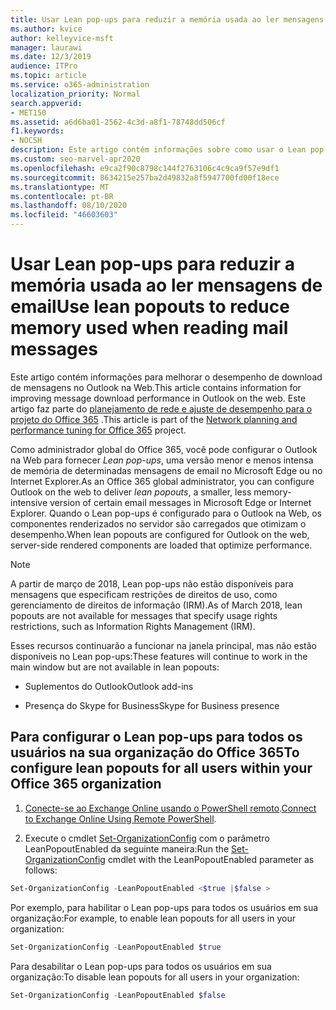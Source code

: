 ```yaml
---
title: Usar Lean pop-ups para reduzir a memória usada ao ler mensagens de email
ms.author: kvice
author: kelleyvice-msft
manager: laurawi
ms.date: 12/3/2019
audience: ITPro
ms.topic: article
ms.service: o365-administration
localization_priority: Normal
search.appverid:
- MET150
ms.assetid: a6d6ba01-2562-4c3d-a8f1-78748dd506cf
f1.keywords:
- NOCSH
description: Este artigo contém informações sobre como usar o Lean pop-ups para melhorar o desempenho de download de mensagens no Outlook na Web.
ms.custom: seo-marvel-apr2020
ms.openlocfilehash: e9ca2f90c8798c144f2763106c4c9ca9f57e9df1
ms.sourcegitcommit: 8634215e257ba2d49832a8f5947700fd00f18ece
ms.translationtype: MT
ms.contentlocale: pt-BR
ms.lasthandoff: 08/10/2020
ms.locfileid: "46603603"
---
```

# <a name="use-lean-popouts-to-reduce-memory-used-when-reading-mail-messages"></a><span data-ttu-id="da3a3-103">Usar Lean pop-ups para reduzir a memória usada ao ler mensagens de email</span><span class="sxs-lookup"><span data-stu-id="da3a3-103">Use lean popouts to reduce memory used when reading mail messages</span></span>

<span data-ttu-id="da3a3-104">Este artigo contém informações para melhorar o desempenho de download de mensagens no Outlook na Web.</span><span class="sxs-lookup"><span data-stu-id="da3a3-104">This article contains information for improving message download performance in Outlook on the web.</span></span> <span data-ttu-id="da3a3-105">Este artigo faz parte do [planejamento de rede e ajuste de desempenho para o projeto do Office 365](https://aka.ms/tune) .</span><span class="sxs-lookup"><span data-stu-id="da3a3-105">This article is part of the [Network planning and performance tuning for Office 365](https://aka.ms/tune) project.</span></span>
  
<span data-ttu-id="da3a3-106">Como administrador global do Office 365, você pode configurar o Outlook na Web para fornecer _Lean pop-ups_, uma versão menor e menos intensa de memória de determinadas mensagens de email no Microsoft Edge ou no Internet Explorer.</span><span class="sxs-lookup"><span data-stu-id="da3a3-106">As an Office 365 global administrator, you can configure Outlook on the web to deliver _lean popouts_, a smaller, less memory-intensive version of certain email messages in Microsoft Edge or Internet Explorer.</span></span> <span data-ttu-id="da3a3-107">Quando o Lean pop-ups é configurado para o Outlook na Web, os componentes renderizados no servidor são carregados que otimizam o desempenho.</span><span class="sxs-lookup"><span data-stu-id="da3a3-107">When lean popouts are configured for Outlook on the web, server-side rendered components are loaded that optimize performance.</span></span>
  
> [!NOTE]
> <span data-ttu-id="da3a3-108">A partir de março de 2018, Lean pop-ups não estão disponíveis para mensagens que especificam restrições de direitos de uso, como gerenciamento de direitos de informação (IRM).</span><span class="sxs-lookup"><span data-stu-id="da3a3-108">As of March 2018, lean popouts are not available for messages that specify usage rights restrictions, such as Information Rights Management (IRM).</span></span>
  
<span data-ttu-id="da3a3-109">Esses recursos continuarão a funcionar na janela principal, mas não estão disponíveis no Lean pop-ups:</span><span class="sxs-lookup"><span data-stu-id="da3a3-109">These features will continue to work in the main window but are not available in lean popouts:</span></span>
  
- <span data-ttu-id="da3a3-110">Suplementos do Outlook</span><span class="sxs-lookup"><span data-stu-id="da3a3-110">Outlook add-ins</span></span>
  
- <span data-ttu-id="da3a3-111">Presença do Skype for Business</span><span class="sxs-lookup"><span data-stu-id="da3a3-111">Skype for Business presence</span></span>
  
## <a name="to-configure-lean-popouts-for-all-users-within-your-office-365-organization"></a><span data-ttu-id="da3a3-112">Para configurar o Lean pop-ups para todos os usuários na sua organização do Office 365</span><span class="sxs-lookup"><span data-stu-id="da3a3-112">To configure lean popouts for all users within your Office 365 organization</span></span>
  
1. <span data-ttu-id="da3a3-113">[Conecte-se ao Exchange Online usando o PowerShell remoto](https://technet.microsoft.com/library/jj984289%28v=exchg.150%29.aspx ).</span><span class="sxs-lookup"><span data-stu-id="da3a3-113">[Connect to Exchange Online Using Remote PowerShell](https://technet.microsoft.com/library/jj984289%28v=exchg.150%29.aspx ).</span></span>
  
2. <span data-ttu-id="da3a3-114">Execute o cmdlet [Set-OrganizationConfig](https://technet.microsoft.com/library/aa997443%28v=exchg.160%29.aspx) com o parâmetro LeanPopoutEnabled da seguinte maneira:</span><span class="sxs-lookup"><span data-stu-id="da3a3-114">Run the [Set-OrganizationConfig](https://technet.microsoft.com/library/aa997443%28v=exchg.160%29.aspx) cmdlet with the LeanPopoutEnabled parameter as follows:</span></span>

  ```powershell
  Set-OrganizationConfig -LeanPopoutEnabled <$true |$false >
  ```

  <span data-ttu-id="da3a3-115">Por exemplo, para habilitar o Lean pop-ups para todos os usuários em sua organização:</span><span class="sxs-lookup"><span data-stu-id="da3a3-115">For example, to enable lean popouts for all users in your organization:</span></span>
  
  ```powershell
  Set-OrganizationConfig -LeanPopoutEnabled $true
  ```

  <span data-ttu-id="da3a3-116">Para desabilitar o Lean pop-ups para todos os usuários em sua organização:</span><span class="sxs-lookup"><span data-stu-id="da3a3-116">To disable lean popouts for all users in your organization:</span></span>

  ```powershell
  Set-OrganizationConfig -LeanPopoutEnabled $false
  ```
